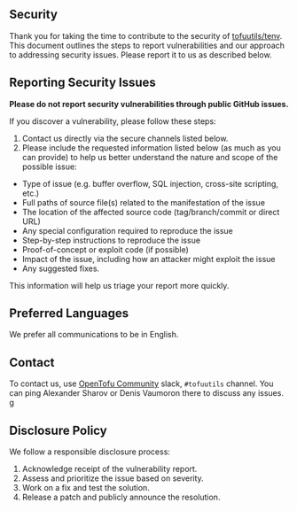 ## Security

Thank you for taking the time to contribute to the security of [tofuutils/tenv](https://github.com/tofuutils/tenv). This document outlines the steps to report vulnerabilities and our approach to addressing security issues. Please report it to us as described below.

## Reporting Security Issues

**Please do not report security vulnerabilities through public GitHub issues.**

If you discover a vulnerability, please follow these steps:

1. Contact us directly via the secure channels listed below.
2. Please include the requested information listed below (as much as you can provide) to help us better understand the nature and scope of the possible issue:
  * Type of issue (e.g. buffer overflow, SQL injection, cross-site scripting, etc.)
  * Full paths of source file(s) related to the manifestation of the issue
  * The location of the affected source code (tag/branch/commit or direct URL)
  * Any special configuration required to reproduce the issue
  * Step-by-step instructions to reproduce the issue
  * Proof-of-concept or exploit code (if possible)
  * Impact of the issue, including how an attacker might exploit the issue
  * Any suggested fixes.

This information will help us triage your report more quickly.

## Preferred Languages

We prefer all communications to be in English.

## Contact
To contact us, use [OpenTofu Community](https://opentofucommunity.slack.com/) slack, `#tofuutils` channel. You can ping Alexander Sharov or Denis Vaumoron there to discuss any issues.
g

## Disclosure Policy

We follow a responsible disclosure process:
1. Acknowledge receipt of the vulnerability report.
2. Assess and prioritize the issue based on severity.
3. Work on a fix and test the solution.
4. Release a patch and publicly announce the resolution.
